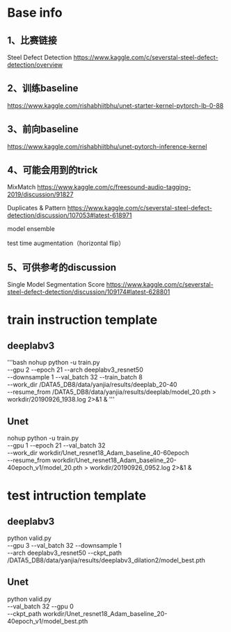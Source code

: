 # Base info
## 1、比赛链接
Steel Defect Detection
https://www.kaggle.com/c/severstal-steel-defect-detection/overview

## 2、训练baseline
https://www.kaggle.com/rishabhiitbhu/unet-starter-kernel-pytorch-lb-0-88

## 3、前向baseline
https://www.kaggle.com/rishabhiitbhu/unet-pytorch-inference-kernel

## 4、可能会用到的trick
MixMatch https://www.kaggle.com/c/freesound-audio-tagging-2019/discussion/91827

Duplicates & Pattern
https://www.kaggle.com/c/severstal-steel-defect-detection/discussion/107053#latest-618971

model ensemble

test time augmentation（horizontal flip）

## 5、可供参考的discussion
Single Model Segmentation Score
https://www.kaggle.com/c/severstal-steel-defect-detection/discussion/109174#latest-628801

# train instruction template

## deeplabv3
'''bash
nohup python -u train.py \
    --gpu 2 --epoch 21 --arch deeplabv3_resnet50 \
    --downsample 1 --val_batch 32 --train_batch 8 \
    --work_dir /DATA5_DB8/data/yanjia/results/deeplab_20-40 \
    --resume_from /DATA5_DB8/data/yanjia/results/deeplab/model_20.pth > workdir/20190926_1938.log 2>&1 &
'''

## Unet
nohup python -u train.py \
    --gpu 1 --epoch 21 --val_batch 32 \
    --work_dir workdir/Unet_resnet18_Adam_baseline_40-60epoch \
    --resume_from workdir/Unet_resnet18_Adam_baseline_20-40epoch_v1/model_20.pth > workdir/20190926_0952.log 2>&1 &

# test intruction template
## deeplabv3
python valid.py \
    --gpu 3 --val_batch 32 --downsample 1 \
    --arch deeplabv3_resnet50 --ckpt_path /DATA5_DB8/data/yanjia/results/deeplabv3_dilation2/model_best.pth 

## Unet
python valid.py \
    --val_batch 32 --gpu 0 \
    --ckpt_path workdir/Unet_resnet18_Adam_baseline_20-40epoch_v1/model_best.pth

